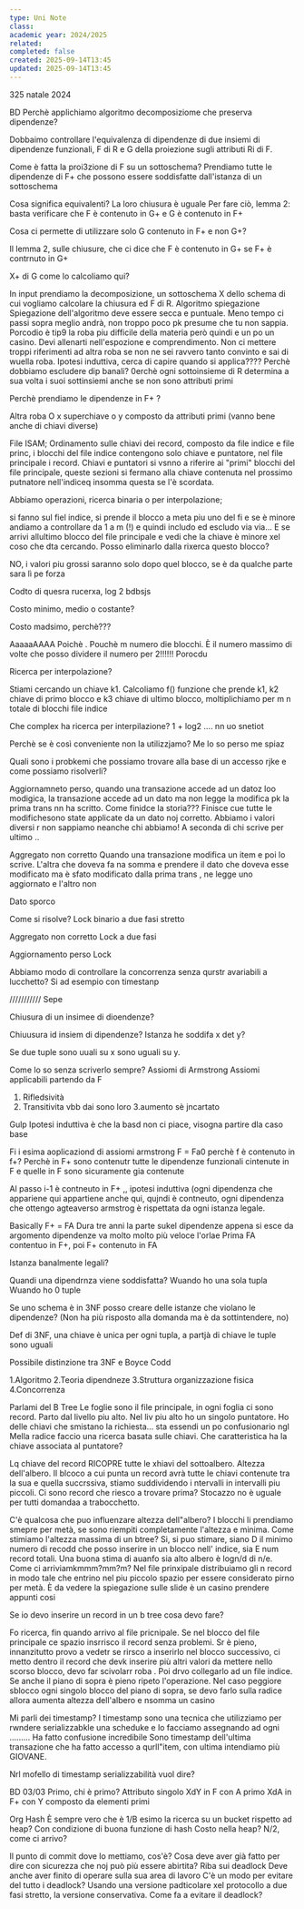 ```yaml
---
type: Uni Note
class:
academic year: 2024/2025
related:
completed: false
created: 2025-09-14T13:45
updated: 2025-09-14T13:45
---
```

325 natale 2024


BD
Perchè applichiamo algoritmo decomposiziome che preserva dipendenze?

Dobbaimo controllare l'equivalenza di dipendenze di due insiemi di dipendenze funzionali, F di R e G della proiezione sugli attributi Ri di F.

Come è fatta la proi3zione di F su un sottoschema?
Prendiamo tutte le dipendenze di F+ che possono essere soddisfatte dall'istanza di un sottoschema

Cosa significa equivalenti?
La loro chiusura è uguale
Per fare ciò, lemma 2: basta verificare che F è contenuto in G+ e G è contenuto in F+ 

Cosa ci permette di utilizzare solo G contenuto in F+ e  non G+?

Il lemma 2, sulle chiusure, che ci dice che F è contenuto in G+ se F+ è contrnuto in G+

X+ di G come lo calcoliamo qui?

In input prendiamo la decomposizione, un sottoschema X dello schema di cui vogliamo calcolare la chiusura ed F di R.
Algoritmo spiegazione
Spiegazione dell'algoritmo deve essere secca e puntuale.
 Meno tempo ci passi sopra meglio andrà, non troppo poco pk presume che tu non sappia. Porcodio è tip9 la roba piu difficile della materia però quindi e un po un casino. Devi allenarti nell'espozione e comprendimento. Non ci mettere troppi riferimenti ad altra roba se non ne sei ravvero tanto convinto e sai di wuella roba. 
Ipotesi induttiva, cerca di capire quando si applica????
Perchè dobbiamo escludere dip banali?
0erchè ogni sottoinsieme di R determina a sua volta i suoi sottinsiemi anche se non sono attributi primi

Perchè prendiamo le dipendenze in  F+ ?


Altra roba
O x superchiave o y composto da attributi primi (vanno bene anche di chiavi diverse)


File ISAM;
Ordinamento sulle chiavi dei record, composto da file indice e file princ, i blocchi del file indice contengono solo chiave e puntatore, nel file principale i record. Chiavi e puntatori si vsnno a riferire ai "primi" blocchi del file principale, queste sezioni si fermano alla chiave contenuta nel prossimo putnatore nell'indiceq insomma questa se l'è scordata.

Abbiamo operazioni, ricerca binaria o per interpolazione; 


si fanno sul fiel indice, si prende il blocco a meta piu uno del fi e se è minore andiamo a controllare da 1 a m (!) e quindi includo ed escludo via via...
E se arrivi allultimo blocco del file principale e vedi che la chiave è minore xel coso che dta cercando. Posso eliminarlo dalla rixerca questo blocco?

 NO, i valori piu grossi saranno solo dopo quel blocco, se è da qualche parte sara lì pe forza

Codto di quesra rucerxa, log 2 bdbsjs

Costo minimo, medio o costante?

Costo madsimo, perchè???

AaaaaAAAA Poichè  . Pouchè m numero die blocchi. È il numero massimo di volte che posso dividere il numero per 2!!!!!! Porocdu

Ricerca per interpolazione?

Stiami cercando un chiave k1. Calcoliamo f() funzione che prende k1, k2 chiave di primo blocco e k3 chiave di ultimo blocco, moltiplichiamo per m n totale di blocchi file indice 

Che complex ha ricerca per interpilazione?
1 + log2 .... nn uo snetiot

Perchè se è così conveniente non la utilizzjamo?
 Me lo so perso me spiaz

Quali sono i probkemi che possiamo trovare alla base di un accesso rjke e come possiamo risolverli?

Aggiornamneto perso, quando una transazione accede ad un datoz loo modigica, la transazione accede ad un dato ma non legge la modifica pk la prima trans nn ha scritto. Come finidce la storia??? Finisce cue tutte le modifichesono state applicate da un dato noj corretto. Abbiamo i valori diversi r non sappiamo neanche chi abbiamo! A seconda di chi scrive per ultimo ..

Aggregato non corretto
Quando una transazione modifica un item e poi lo scrive. L'altra che doveva fa na somma e prendere il dato che doveva esse modificato ma è sfato modificato dalla prima trans , ne legge uno aggiornato e l'altro non

Dato sporco

Come si risolve?
Lock binario a due fasi stretto

Aggregato non corretto
Lock a due fasi

Aggiornamento perso
Lock

Abbiamo modo di controllare la concorrenza senza qurstr avariabili a lucchetto?
 Si ad esempio con timestanp

///////////
Sepe

Chiusura di un insimee di dioendenze?

Chiuusura id insiem di dipendenze?
Istanza he soddifa x det y?

Se due tuple sono uuali su x sono uguali su y.


Come lo so senza scriverlo sempre?
Assiomi di Armstrong
Assiomi applicabili partendo da F
1. Rifledsività
2. Transitivita vbb dai sono loro
3.aumento sè jncartato

Gulp
Ipotesi induttiva è che la basd non ci piace, visogna partire dla caso base

Fi i esima aoplicaziond di assiomi armstrong
F = Fa0 
perchè f è contenuto in f+? 
Perchè in F+ sono contenutr tutte le dipendenze funzionali cintenute in F e quelle in F sono sicuramente gia contenute

Al passo i-1 è contneuto in F+ ,, ipotesi induttiva (ogni dipendenza che appariene qui appartiene anche qui, qujndi è contneuto, ogni dipendenza che ottengo agteaverso armstrog è rispettata da ogni istanza legale. 

Basically F+ = FA
Dura tre anni la parte sukel dipendenze appena si esce da argomento dipendenze va molto molto più veloce l'orlae
Prima FA contentuo in F+, poi F+ contenuto in FA

Istanza banalmente legali?

Quandi una dipendrnza viene soddisfatta?
Wuando ho una sola tupla
Wuando ho 0 tuple

Se uno schema è in 3NF posso creare delle istanze che violano le dipendenze?
(Non ha più risposto alla domanda ma è da sottintendere, no)

Def di 3NF, una chiave è unica per ogni tupla, a partjà di chiave le tuple sono uguali

Possibile distinzione tra 3NF e Boyce Codd

1.Algoritmo
2.Teoria dipendneze
3.Struttura organizzazione fisica
4.Concorrenza

Parlami del B Tree
Le foglie sono il file principale, in ogni foglia ci sono record. 
Parto dal livello piu alto. Nel liv piu alto ho un singolo puntatore. Ho delle chiavi che smistano la richiesta... sta essendi un po confusionario ngl
Mella radice faccio una ricerca basata sulle chiavi. Che caratteristica ha la chiave associata al puntatore? 

Lq chiave del record RICOPRE tutte le xhiavi del sottoalbero.
Altezza dell'albero. Il blcoco a cui punta un record avrà tutte le chiavi contenute tra la sua e quella succrssiva, stiamo suddividendo i ntervalli in intervalli piu piccoli. Ci sono record che riesco a trovare prima? Stocazzo no è uguale per tutti domandaa a trabocchetto.

C'è qualcosa che puo influenzare altezza dell"albero?
I blocchi li prendiamo smepre per metà, se sono riempiti completamente l'altezza e minima.
Come stimiamo l'altezza massima di un btree?
Si, si puo stimare, siano D il minimo numero di recodd che posso inserire in un blocco nell' indice, sia E num record totali.
Una buona stima di auanfo sia alto albero è logn/d di n/e.
 Come ci arriviamkmmm?mm?m? 
Nel file prinxipale distribuiamo gli n record in modo tale che entrino nel piu piccolo spazio per essere considerato pirno per metà. È da vedere la spiegazione sulle slide è un casino prendere appunti cosi

Se io devo inserire un record in un b tree cosa devo fare?

Fo ricerca, fin quando arrivo al file pricnipale. Se nel blocco del file principale ce spazio insrrisco il record senza problemi. Sr è pieno, innanzitutto provo a vedetr se rirsco a inserirlo nel blocco successivo, ci metto dentro il record che devk inserire più altri valori da mettere nello scorso blocco, devo far scivolarr roba . Poi drvo collegarlo ad un file indice. Se anche il piano di sopra è pieno ripeto l'operazione. Nel caso peggiore sblocco ogni singolo blocco del piano di sopra, se devo farlo sulla radice allora aumenta altezza dell'albero e nsomma un casino


Mi parli dei timestamp?
I timestamp sono una tecnica che utilizziamo per rwndere serializzabkle una scheduke e lo facciamo assegnando ad ogni ......... 
Ha fatto confusione incredibile
Sono timestamp dell'ultima transazione che ha fatto accesso a qurll"item, con ultima intendiamo più GIOVANE.

 Nrl mofello di timestamp serializzabilità vuol dire?




BD 03/03
Primo, chi è primo? Attributo singolo
XdY in F con A primo
XdA in F+ con Y composto da elementi primi

Org Hash
È sempre vero che è 1/B esimo la ricerca su un bucket rispetto ad heap? Con condizione di buona funzione di hash
Costo nella heap? N/2, come ci arrivo?

Il punto di commit dove lo mettiamo, cos'è? Cosa deve aver già fatto per dire con sicurezza che noj può più essere abirtita? Riba sui deadlock
Deve anche aver finito di operare sulla sua area di lavoro
C'è un modo per evitare del tutto i deadlock?
Usando una versione padticolare xel protocollo a due fasi stretto, la versione conservativa. Come fa a evitare il deadlock?